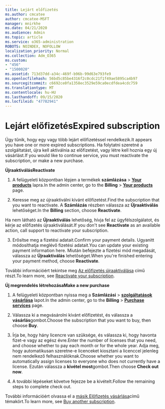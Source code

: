 ```yaml
---
title: Lejárt előfizetés
ms.author: cmcatee
author: cmcatee-MSFT
manager: mnirkhe
ms.date: 04/21/2020
ms.audience: Admin
ms.topic: article
ms.service: o365-administration
ROBOTS: NOINDEX, NOFOLLOW
localization_priority: Normal
ms.collection: Adm_O365
ms.custom:
- "456"
- "1500020"
ms.assetid: 713d37dd-a34c-469f-b96b-99d63e793fe9
ms.openlocfilehash: 56bd5c85be4316f2c0cdc21f1f49ae5895ca4b97
ms.sourcegitcommit: c6692ce0fa1358ec3529e59ca0ecdfdea4cdc759
ms.translationtype: MT
ms.contentlocale: hu-HU
ms.lasthandoff: 09/15/2020
ms.locfileid: "47782941"
---
```

# <a name="expired-subscription"></a><span data-ttu-id="6bd23-102">Lejárt előfizetés</span><span class="sxs-lookup"><span data-stu-id="6bd23-102">Expired subscription</span></span>

<span data-ttu-id="6bd23-103">Úgy tűnik, hogy egy vagy több lejárt előfizetéssel rendelkezik.</span><span class="sxs-lookup"><span data-stu-id="6bd23-103">It appears you have one or more expired subscriptions.</span></span> <span data-ttu-id="6bd23-104">Ha folytatni szeretné a szolgáltatást, újra kell aktiválnia az előfizetést, vagy létre kell hoznia egy új vásárlást.</span><span class="sxs-lookup"><span data-stu-id="6bd23-104">If you would like to continue service, you must reactivate the subscription, or make a new purchase.</span></span>
  
<span data-ttu-id="6bd23-105">**Újraaktiválás**</span><span class="sxs-lookup"><span data-stu-id="6bd23-105">**Reactivate**</span></span>
  
1. <span data-ttu-id="6bd23-106">A felügyeleti központban lépjen a termékek **számlázása** \> **[Your products](https://go.microsoft.com/fwlink/p/?linkid=842054)** lapra.</span><span class="sxs-lookup"><span data-stu-id="6bd23-106">In the admin center, go to the **Billing** \> **[Your products](https://go.microsoft.com/fwlink/p/?linkid=842054)** page.</span></span>

2. <span data-ttu-id="6bd23-107">Keresse meg az újraaktiválni kívánt előfizetést.</span><span class="sxs-lookup"><span data-stu-id="6bd23-107">Find the subscription that you want to reactivate.</span></span> <span data-ttu-id="6bd23-108">A **Számlázás** részben válassza az **Újraaktiválás** lehetőséget.</span><span class="sxs-lookup"><span data-stu-id="6bd23-108">In the **Billing** section, choose **Reactivate**.</span></span>

<span data-ttu-id="6bd23-109">Ha nem látható az **Újraaktiválás** lehetőség, hívja fel az ügyfélszolgálatot, és kérje az előfizetés újraaktiválását.</span><span class="sxs-lookup"><span data-stu-id="6bd23-109">If you don't see **Reactivate** as an available action, call support to reactivate your subscription.</span></span>

3. <span data-ttu-id="6bd23-110">Erősítse meg a fizetési adatait.</span><span class="sxs-lookup"><span data-stu-id="6bd23-110">Confirm your payment details.</span></span> <span data-ttu-id="6bd23-111">Ugyanitt módosíthatja meglévő fizetési adatait.</span><span class="sxs-lookup"><span data-stu-id="6bd23-111">You can update your existing payment information here.</span></span> <span data-ttu-id="6bd23-112">Miután befejezte a fizetési mód megadását, válassza az **Újraaktiválás** lehetőséget.</span><span class="sxs-lookup"><span data-stu-id="6bd23-112">When you're finished entering your payment method, choose **Reactivate**.</span></span>

<span data-ttu-id="6bd23-113">További információért tekintse meg [Az előfizetés újraaktiválása](https://docs.microsoft.com/microsoft-365/commerce/subscriptions/reactivate-your-subscription) című részt.</span><span class="sxs-lookup"><span data-stu-id="6bd23-113">To learn more, see [Reactivate your subscription](https://docs.microsoft.com/microsoft-365/commerce/subscriptions/reactivate-your-subscription).</span></span>

<span data-ttu-id="6bd23-114">**Új megrendelés létrehozása**</span><span class="sxs-lookup"><span data-stu-id="6bd23-114">**Make a new purchase**</span></span>
  
1. <span data-ttu-id="6bd23-115">A felügyeleti központban nyissa meg a **Számlázási** \> **[szolgáltatások vásárlása](https://go.microsoft.com/fwlink/p/?linkid=868433)** lapot.</span><span class="sxs-lookup"><span data-stu-id="6bd23-115">In the admin center, go to the **Billing** \> **[Purchase services](https://go.microsoft.com/fwlink/p/?linkid=868433)** page.</span></span>

2. <span data-ttu-id="6bd23-116">Válassza ki a megvásárolni kívánt előfizetést, és válassza a **vásárlás**gombot.</span><span class="sxs-lookup"><span data-stu-id="6bd23-116">Choose the subscription that you want to buy, then choose **Buy**.</span></span>

3. <span data-ttu-id="6bd23-117">Írja be, hogy hány licencre van szüksége, és válassza ki, hogy havonta fizet-e vagy az egész évre.</span><span class="sxs-lookup"><span data-stu-id="6bd23-117">Enter the number of licenses that you need, and choose whether to pay each month or for the whole year.</span></span> <span data-ttu-id="6bd23-118">Adja meg, hogy automatikusan szeretne-e licenceket kiosztani a licenccel jelenleg nem rendelkező felhasználóknak.</span><span class="sxs-lookup"><span data-stu-id="6bd23-118">Choose whether you want to automatically assign licenses to everyone who does not currently have a license.</span></span> <span data-ttu-id="6bd23-119">Ezután válassza a **kivétel most**gombot.</span><span class="sxs-lookup"><span data-stu-id="6bd23-119">Then choose **Check out now**.</span></span>

4. <span data-ttu-id="6bd23-120">A további lépéseket követve fejezze be a kivételt.</span><span class="sxs-lookup"><span data-stu-id="6bd23-120">Follow the remaining steps to complete check out.</span></span>

<span data-ttu-id="6bd23-121">További információért olvassa el a [másik Előfizetés vásárlása](https://docs.microsoft.com/microsoft-365/commerce/buy-another-subscription)című témakört.</span><span class="sxs-lookup"><span data-stu-id="6bd23-121">To learn more, see [Buy another subscription](https://docs.microsoft.com/microsoft-365/commerce/buy-another-subscription).</span></span>
